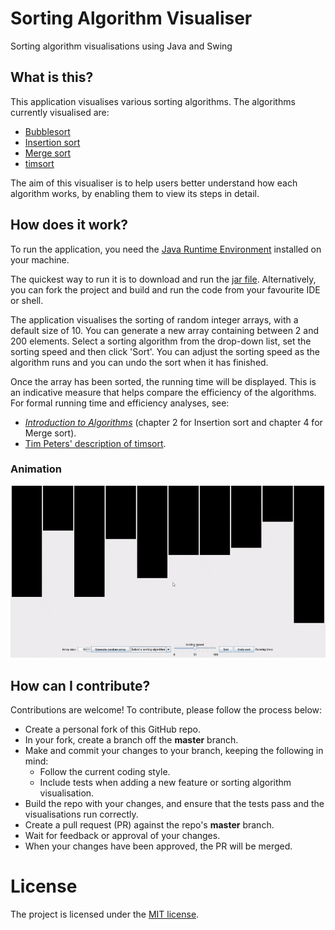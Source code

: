 # Sorting Algorithm Visualiser

Sorting algorithm visualisations using Java and Swing

## What is this?

This application visualises various sorting algorithms. The algorithms currently visualised are:

* [Bubblesort](https://en.wikipedia.org/wiki/Bubble_sort)
* [Insertion sort](https://en.wikipedia.org/wiki/Insertion_sort)
* [Merge sort](https://en.wikipedia.org/wiki/Merge_sort)
* [timsort](https://en.wikipedia.org/wiki/Timsort)

The aim of this visualiser is to help users better understand how each algorithm works, by enabling them to view its steps in detail.

## How does it work?

To run the application, you need the [Java Runtime Environment](https://java.com/en/download/win10.jsp) installed on your machine.

The quickest way to run it is to download and run the [jar file](release/SortingAlgoVisualiser.jar). Alternatively, you can fork the project and build and run the code from your favourite IDE or shell. 

The application visualises the sorting of random integer arrays, with a default size of 10. You can generate a new array containing between 2 and 200 elements. Select a sorting algorithm from the drop-down list, set the sorting speed and then click 'Sort'. You can adjust the sorting speed as the algorithm runs and you can undo the sort when it has finished. 

Once the array has been sorted, the running time will be displayed. This is an indicative measure that helps compare the efficiency of the algorithms. For formal running time and efficiency analyses, see:

* [_Introduction to Algorithms_](https://mitpress.mit.edu/books/introduction-algorithms-third-edition) (chapter 2 for Insertion sort and chapter 4 for Merge sort).
* [Tim Peters' description of timsort](https://svn.python.org/projects/python/trunk/Objects/listsort.txt).
  
### Animation  
![Sorting animation](media/Sorting_animation.gif)

## How can I contribute?

Contributions are welcome! To contribute, please follow the process below:

* Create a personal fork of this GitHub repo.
* In your fork, create a branch off the **master** branch.
* Make and commit your changes to your branch, keeping the following in mind:
    * Follow the current coding style.
    * Include tests when adding a new feature or sorting algorithm visualisation.
* Build the repo with your changes, and ensure that the tests pass and the visualisations run correctly.
* Create a pull request (PR) against the repo's **master** branch.
* Wait for feedback or approval of your changes.
* When your changes have been approved, the PR will be merged.

# License

The project is licensed under the [MIT license](LICENSE.txt).
